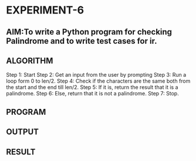 # EXPERIMENT-6
## AIM:To write a Python program for checking Palindrome and to write test cases for ir. 

## ALGORITHM
Step 1: Start
Step 2: Get an input from the user by prompting
Step 3: Run a loop form 0 to len/2.
Step 4: Check if the characters are the same both from the start and the end till len/2.
Step 5: If it is, return the result that it is a palindrome.
Step 6: Else, return that it is not a palindrome.
Step 7: Stop. 

## PROGRAM

## OUTPUT

## RESULT
